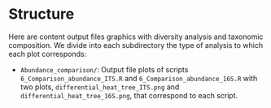# Structure

Here are content output files graphics with diversity analysis and taxonomic composition. We divide into each subdirectory the type of analysis to which each plot corresponds:   

- `Abundance_comparison/`: Output file plots of scripts `6_Comparison_abundance_ITS.R` and  `6_Comparison_abundance_16S.R` with two plots, `differential_heat_tree_ITS.png` and `differential_heat_tree_16S.png`,  that correspond to each script. 
